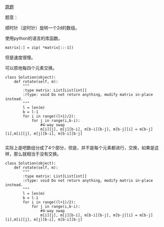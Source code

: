 [原题](https://leetcode.com/problems/rotate-image/)

题意：

顺时针（逆时针）旋转一个2d的数组。


使用python的语言的库函数。

```
matrix[:] = zip( *matrix[::-1])
```

但是速度很慢。


可以原地每四个元素交换。

```
class Solution(object):
    def rotate(self, m):
        """
        :type matrix: List[List[int]]
        :rtype: void Do not return anything, modify matrix in-place instead.
        """
        l = len(m)
        b = l-1
        for i in range((l+1)/2): 
            for j in range(i,b-i):
                #4-way swap
                m[i][j], m[j][b-i], m[b-i][b-j], m[b-j][i] = m[b-j][i],m[i][j], m[j][b-i], m[b-i][b-j]
            
```

实际上是吧数组分成了4个部分，但是，并不是每个元素都进行，交换，如果是这样，那么就相当于没有交换。

```
class Solution(object):
    def rotate(self, m):
        """
        :type matrix: List[List[int]]
        :rtype: void Do not return anything, modify matrix in-place instead.
        """
        l = len(m)
        b = l-1
        for i in range((l+1)/2): 
            for j in range(i,b-i):
                #4-way swap
                m[i][j], m[j][b-i], m[b-i][b-j], m[b-j][i] = m[b-j][i],m[i][j], m[j][b-i], m[b-i][b-j]
            
```
